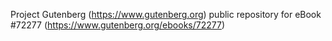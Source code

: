 Project Gutenberg (https://www.gutenberg.org) public repository
for eBook #72277 (https://www.gutenberg.org/ebooks/72277)
